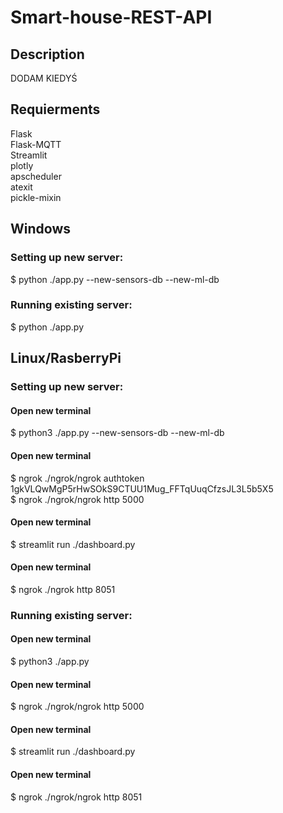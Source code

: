 # Smart-house-REST-API

## Description
DODAM KIEDYŚ

## Requierments
Flask <br/>
Flask-MQTT <br/>
Streamlit <br/>
plotly <br/>
apscheduler <br/>
atexit <br/>
pickle-mixin <br/>

## Windows
### Setting up new server:<br/>
$ python ./app.py --new-sensors-db --new-ml-db<br/>

### Running existing server:<br/>
$ python ./app.py<br/>

## Linux/RasberryPi

### Setting up new server:<br/>
#### Open new terminal
$ python3 ./app.py --new-sensors-db --new-ml-db<br/>

#### Open new terminal 
$ ngrok ./ngrok/ngrok authtoken 1gkVLQwMgP5rHwSOkS9CTUU1Mug_FFTqUuqCfzsJL3L5b5X5 <br/>
$ ngrok ./ngrok/ngrok http 5000<br/>

#### Open new terminal
$ streamlit run ./dashboard.py<br/>

#### Open new terminal
$ ngrok ./ngrok http 8051<br/>

### Running existing server:<br/>
#### Open new terminal
$ python3 ./app.py<br/>

#### Open new terminal 
$ ngrok ./ngrok/ngrok http 5000

#### Open new terminal
$ streamlit run ./dashboard.py<br/>

#### Open new terminal
$ ngrok ./ngrok/ngrok http 8051<br/>